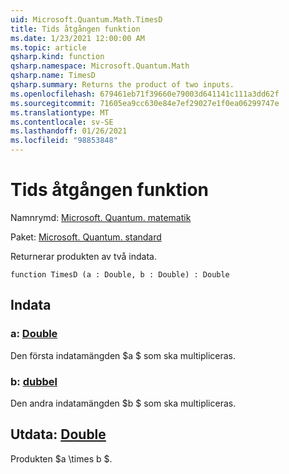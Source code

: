 ```yaml
---
uid: Microsoft.Quantum.Math.TimesD
title: Tids åtgången funktion
ms.date: 1/23/2021 12:00:00 AM
ms.topic: article
qsharp.kind: function
qsharp.namespace: Microsoft.Quantum.Math
qsharp.name: TimesD
qsharp.summary: Returns the product of two inputs.
ms.openlocfilehash: 679461eb71f39660e79003d641141c111a3dd62f
ms.sourcegitcommit: 71605ea9cc630e84e7ef29027e1f0ea06299747e
ms.translationtype: MT
ms.contentlocale: sv-SE
ms.lasthandoff: 01/26/2021
ms.locfileid: "98853848"
---
```

# <a name="timesd-function"></a>Tids åtgången funktion

Namnrymd: [Microsoft. Quantum. matematik](xref:Microsoft.Quantum.Math)

Paket: [Microsoft. Quantum. standard](https://nuget.org/packages/Microsoft.Quantum.Standard)


Returnerar produkten av två indata.

```qsharp
function TimesD (a : Double, b : Double) : Double
```


## <a name="input"></a>Indata

### <a name="a--double"></a>a: [Double](xref:microsoft.quantum.lang-ref.double)

Den första indatamängden $a $ som ska multipliceras.


### <a name="b--double"></a>b: [dubbel](xref:microsoft.quantum.lang-ref.double)

Den andra indatamängden $b $ som ska multipliceras.



## <a name="output--double"></a>Utdata: [Double](xref:microsoft.quantum.lang-ref.double)

Produkten $a \times b $.